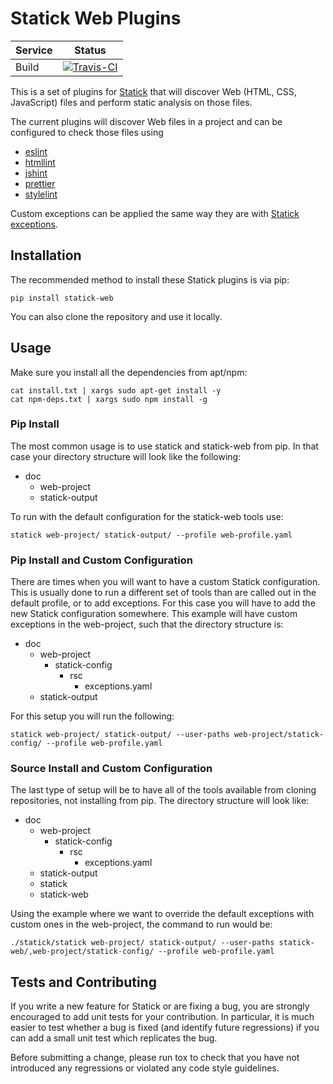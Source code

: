 # Statick Web Plugins

| Service | Status |
| ------- | ------ |
| Build   | [![Travis-CI](https://api.travis-ci.org/sscpac/statick-web.svg?branch=master)](https://travis-ci.org/sscpac/statick-web/branches) |

This is a set of plugins for [Statick](https://github.com/sscpac/statick) that will discover Web (HTML, CSS, JavaScript)
files and perform static analysis on those files.

The current plugins will discover Web files in a project and can be configured to check those files using

* [eslint](https://eslint.org/)
* [htmllint](https://github.com/htmllint/htmllint)
* [jshint](https://jshint.com/)
* [prettier](https://prettier.io/)
* [stylelint](https://github.com/stylelint/stylelint)

Custom exceptions can be applied the same way they are with
[Statick exceptions](https://github.com/sscpac/statick/blob/master/GUIDE.md#exceptionsyaml).

## Installation

The recommended method to install these Statick plugins is via pip:

    pip install statick-web

You can also clone the repository and use it locally.

## Usage

Make sure you install all the dependencies from apt/npm:

    cat install.txt | xargs sudo apt-get install -y
    cat npm-deps.txt | xargs sudo npm install -g

### Pip Install

The most common usage is to use statick and statick-web from pip.
In that case your directory structure will look like the following:

* doc
  * web-project
  * statick-output

To run with the default configuration for the statick-web tools use:

    statick web-project/ statick-output/ --profile web-profile.yaml

### Pip Install and Custom Configuration

There are times when you will want to have a custom Statick configuration.
This is usually done to run a different set of tools than are called out in the default profile, or to add exceptions.
For this case you will have to add the new Statick configuration somewhere.
This example will have custom exceptions in the web-project, such that the directory structure is:

* doc
  * web-project
    * statick-config
      * rsc
        * exceptions.yaml
  * statick-output

For this setup you will run the following:

    statick web-project/ statick-output/ --user-paths web-project/statick-config/ --profile web-profile.yaml

### Source Install and Custom Configuration

The last type of setup will be to have all of the tools available from cloning repositories, not installing from pip.
The directory structure will look like:

* doc
  * web-project
    * statick-config
      * rsc
        * exceptions.yaml
  * statick-output
  * statick
  * statick-web

Using the example where we want to override the default exceptions with
custom ones in the web-project, the command to run would be:

    ./statick/statick web-project/ statick-output/ --user-paths statick-web/,web-project/statick-config/ --profile web-profile.yaml

## Tests and Contributing

If you write a new feature for Statick or are fixing a bug,
you are strongly encouraged to add unit tests for your contribution.
In particular, it is much easier to test whether a bug is fixed (and identify
future regressions) if you can add a small unit test which replicates the bug.

Before submitting a change, please run tox to check that you have not
introduced any regressions or violated any code style guidelines.
